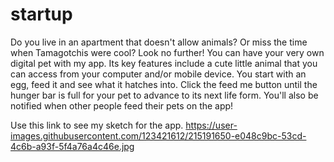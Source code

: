 # startup

Do you live in an apartment that doesn't allow animals? Or miss the time when Tamagotchis were cool? Look no further! You can have your very own digital pet with my app. Its key features include a cute little animal that you can access from your computer and/or mobile device. You start with an egg, feed it and see what it hatches into. Click the feed me button until the hunger bar is full for your pet to advance to its next life form. You'll also be notified when other people feed their pets on the app! 

Use this link to see my sketch for the app.
https://user-images.githubusercontent.com/123421612/215191650-e048c9bc-53cd-4c6b-a93f-5f4a76a4c46e.jpg
